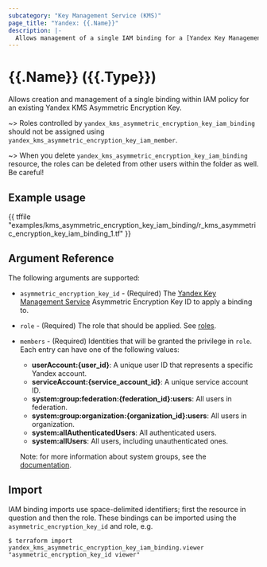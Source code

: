 ```yaml
---
subcategory: "Key Management Service (KMS)"
page_title: "Yandex: {{.Name}}"
description: |-
  Allows management of a single IAM binding for a [Yandex Key Management Service](https://cloud.yandex.com/docs/kms/).
---
```


# {{.Name}} ({{.Type}})

Allows creation and management of a single binding within IAM policy for an existing Yandex KMS Asymmetric Encryption Key.

~> Roles controlled by `yandex_kms_asymmetric_encryption_key_iam_binding` should not be assigned using `yandex_kms_asymmetric_encryption_key_iam_member`.

~> When you delete `yandex_kms_asymmetric_encryption_key_iam_binding` resource, the roles can be deleted from other users within the folder as well. Be careful!

## Example usage

{{ tffile "examples/kms_asymmetric_encryption_key_iam_binding/r_kms_asymmetric_encryption_key_iam_binding_1.tf" }}

## Argument Reference

The following arguments are supported:

* `asymmetric_encryption_key_id` - (Required) The [Yandex Key Management Service](https://cloud.yandex.com/docs/kms/) Asymmetric Encryption Key ID to apply a binding to.

* `role` - (Required) The role that should be applied. See [roles](https://cloud.yandex.com/docs/kms/security/).

* `members` - (Required) Identities that will be granted the privilege in `role`. Each entry can have one of the following values:
  * **userAccount:{user_id}**: A unique user ID that represents a specific Yandex account.
  * **serviceAccount:{service_account_id}**: A unique service account ID.
  * **system:group:federation:{federation_id}:users**: All users in federation.
  * **system:group:organization:{organization_id}:users**: All users in organization.
  * **system:allAuthenticatedUsers**: All authenticated users.
  * **system:allUsers**: All users, including unauthenticated ones.

  Note: for more information about system groups, see the [documentation](https://cloud.yandex.com/docs/iam/concepts/access-control/system-group).

## Import

IAM binding imports use space-delimited identifiers; first the resource in question and then the role. These bindings can be imported using the `asymmetric_encryption_key_id` and role, e.g.

```
$ terraform import yandex_kms_asymmetric_encryption_key_iam_binding.viewer "asymmetric_encryption_key_id viewer"
```
